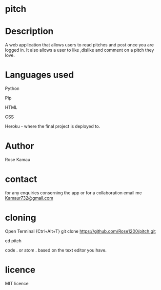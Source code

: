 # pitch
# Description
A web application that allows users to read pitches and post once you are logged in. It also allows a user to like ,dislike and comment on a pitch they love.
# Languages used
Python 

Pip

HTML

CSS

Heroku - where the final project is deployed to.
# Author
Rose Kamau
# contact
for any enquiries conserning the app or for a collaboration email me Kamaur732@gmail.com
# cloning
Open Terminal {Ctrl+Alt+T} git clone https://github.com/Rose1200/pitch.git

cd pitch

code . or atom . based on the text editor you have.


# licence
MIT licence



